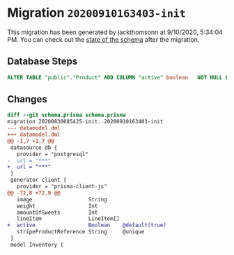 # Migration `20200910163403-init`

This migration has been generated by jackthomsonn at 9/10/2020, 5:34:04 PM.
You can check out the [state of the schema](./schema.prisma) after the migration.

## Database Steps

```sql
ALTER TABLE "public"."Product" ADD COLUMN "active" boolean   NOT NULL DEFAULT true
```

## Changes

```diff
diff --git schema.prisma schema.prisma
migration 20200830085425-init..20200910163403-init
--- datamodel.dml
+++ datamodel.dml
@@ -1,7 +1,7 @@
 datasource db {
   provider = "postgresql"
-  url = "***"
+  url = "***"
 }
 generator client {
   provider = "prisma-client-js"
@@ -72,8 +72,9 @@
   image                  String
   weight                 Int
   amountOfSweets         Int
   lineItem               LineItem[]
+  active                 Boolean    @default(true)
   stripeProductReference String     @unique
 }
 model Inventory {
```


